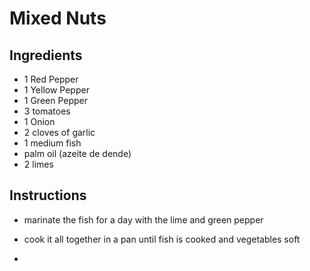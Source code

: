 # Mixed Nuts

## Ingredients

- 1 Red Pepper
- 1 Yellow Pepper
- 1 Green Pepper
- 3 tomatoes
- 1 Onion
- 2 cloves of garlic
- 1 medium fish
- palm oil (azeite de dende)
- 2 limes

## Instructions

- marinate the fish for a day with the lime and green pepper
- cook it all together in a pan until fish is cooked and vegetables soft 

-
